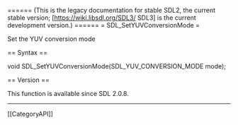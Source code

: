 ====== (This is the legacy documentation for stable SDL2, the current stable version; [https://wiki.libsdl.org/SDL3/ SDL3] is the current development version.) ======
= SDL_SetYUVConversionMode =

Set the YUV conversion mode 

== Syntax ==

<syntaxhighlight lang='c'>
void SDL_SetYUVConversionMode(SDL_YUV_CONVERSION_MODE mode);
</syntaxhighlight>

== Version ==

This function is available since SDL 2.0.8.

----
[[CategoryAPI]]


